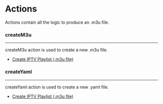 # Actions

Actions contain all the logic to produce an .m3u file.

### createM3u
___

createM3u action is used to create a new .m3u file.
* [Create IPTV Playlist (.m3u file)](createM3u/README.md)

### createYaml
___

createYaml action is used to create a new .yaml file.
* [Create IPTV Playlist (.m3u file)](createYaml/README.md)